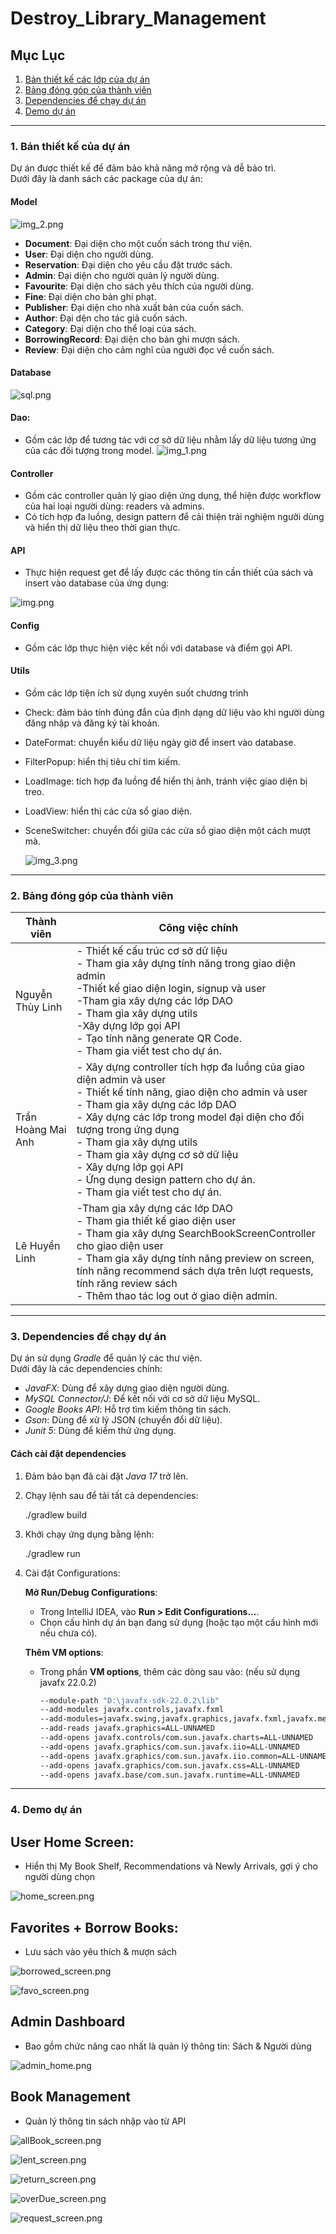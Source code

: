 # Destroy_Library_Management

## Mục Lục
1. [Bản thiết kế các lớp của dự án](#bản-thiết-kế-các-lớp-của-dự-án)
2. [Bảng đóng góp của thành viên](#bảng-đóng-góp-của-thành-viên)
3. [Dependencies để chạy dự án](#dependencies-để-chạy-dự-án)
4. [Demo dự án](#demo-dự-án)

---

### 1. Bản thiết kế của dự án
Dự án được thiết kế để đảm bảo khả năng mở rộng và dễ bảo trì.  
Dưới đây là danh sách các package của dự án:

#### **Model**
![img_2.png](src/main/resources/ui/readme/img_2.png)
- **Document**: Đại diện cho một cuốn sách trong thư viện.
- **User**: Đại diện cho người dùng.
- **Reservation**: Đại diện cho yêu cầu đặt trước sách.
- **Admin**: Đại diện cho người quản lý người dùng.
- **Favourite**: Đại diện cho sách yêu thích của người dùng.
- **Fine**: Đại diện cho bản ghi phạt.
- **Publisher**: Đại diện cho nhà xuất bản của cuốn sách.
- **Author**: Đại dện cho tác giả cuốn sách.
- **Category**: Đại diện cho thể loại của sách.
- **BorrowingRecord**: Đại diện cho bản ghi mượn sách.
- **Review**: Đại diện cho cảm nghĩ của người đọc về cuốn sách.

#### **Database**
 
  ![sql.png](src/main/resources/ui/readme/sql.png)

#### **Dao**:
- Gồm các lớp để tương tác với cơ sở dữ liệu nhằm lấy dữ liệu tương ứng của các đối tượng trong model.
  ![img_1.png](src/main/resources/ui/readme/img_1.png)
#### **Controller**
- Gồm các controller quản lý giao diện ứng dụng, thể hiện được workflow của hai loại người dùng: readers và admins.
- Có tích hợp đa luồng, design pattern để cải thiện trải nghiệm người dùng và hiển thị dữ liệu theo thời gian thực.

#### **API**
- Thực hiện request get để lấy được các thông tin cần thiết của sách và insert vào database của ứng dụng:

![img.png](src/main/resources/ui/readme/img.png)

#### **Config**
- Gồm các lớp thực hiện việc kết nối với database và điểm gọi API.
#### **Utils**
- Gồm các lớp tiện ích sử dụng xuyên suốt chương trình
+ Check: đảm bảo tính đúng đắn của định dạng dữ liệu vào khi người dùng đăng nhập và đăng ký tài khoản.
+ DateFormat: chuyển kiểu dữ liệu ngày giờ để insert vào database.
+ FilterPopup: hiển thị tiêu chí tìm kiếm.
+ LoadImage: tích hợp đa luồng để hiển thị ảnh, tránh việc giao diện bị treo.
+ LoadView: hiển thị các cửa sổ giao diện.
+ SceneSwitcher: chuyển đổi giữa các cửa sổ giao diện một cách mượt mà.

  ![img_3.png](src/main/resources/ui/readme/img_3.png)
---
### 2. Bảng đóng góp của thành viên
| Thành viên         | Công việc chính                                                                                                                                                                                                                                                                                                                                                             |
|--------------------|-----------------------------------------------------------------------------------------------------------------------------------------------------------------------------------------------------------------------------------------------------------------------------------------------------------------------------------------------------------------------------|
| Nguyễn Thùy Linh   | - Thiết kế cấu trúc cơ sở dữ liệu<br/>- Tham gia xây dựng tính năng trong giao diện admin<br/>-Thiết kế giao diện login, signup và user<br/>-Tham gia xây dựng các lớp DAO <br/>- Tham gia xây dựng utils<br/>-Xây dựng lớp gọi API<br/>- Tạo tính năng generate QR Code.<br/>- Tham gia viết test cho dự án.                                                               |
| Trần Hoàng Mai Anh | - Xây dựng controller tích hợp đa luồng của giao diện admin và user<br/>- Thiết kế tính năng, giao diện cho admin và user<br/>- Tham gia xây dựng các lớp DAO<br/>- Xây dựng các lớp trong model đại diện cho đối tượng trong ứng dụng <br/>- Tham gia xây dựng utils<br/>- Tham gia xây dựng cơ sở dữ liệu<br/>- Xây dựng lớp gọi API<br/>- Ứng dụng design pattern cho dự án.<br/>- Tham gia viết test cho dự án.
| Lê Huyền Linh      | -Tham gia xây dựng các lớp DAO<br/>- Tham gia thiết kế giao diện user<br/>- Tham gia xây dựng SearchBookScreenController cho giao diện user<br/>- Tham gia xây dựng tính năng preview on screen, tính năng recommend sách dựa trên lượt requests, tính răng review sách<br/>- Thêm thao tác log out ở giao diện admin.                                                      |

---
### 3. Dependencies để chạy dự án
Dự án sử dụng *Gradle* để quản lý các thư viện.  
Dưới đây là các dependencies chính:

- *JavaFX*: Dùng để xây dựng giao diện người dùng.
- *MySQL Connector/J*: Để kết nối với cơ sở dữ liệu MySQL.
- *Google Books API*: Hỗ trợ tìm kiếm thông tin sách.
- *Gson*: Dùng để xử lý JSON (chuyển đổi dữ liệu).
- *Junit 5*: Dùng để kiểm thử ứng dụng.

#### Cách cài đặt dependencies
1. Đảm bảo bạn đã cài đặt *Java 17* trở lên.
2. Chạy lệnh sau để tải tất cả dependencies:

   ./gradlew build

3. Khởi chạy ứng dụng bằng lệnh:

   ./gradlew run

4. Cài đặt Configurations:

   **Mở Run/Debug Configurations**:
    - Trong IntelliJ IDEA, vào **Run > Edit Configurations...**.
    - Chọn cấu hình dự án bạn đang sử dụng (hoặc tạo một cấu hình mới nếu chưa có).

   **Thêm VM options**:
    - Trong phần **VM options**, thêm các dòng sau vào: (nếu sử dụng javafx 22.0.2)

      ```bash
      --module-path "D:\javafx-sdk-22.0.2\lib" 
      --add-modules javafx.controls,javafx.fxml 
      --add-modules=javafx.swing,javafx.graphics,javafx.fxml,javafx.media,javafx.web 
      --add-reads javafx.graphics=ALL-UNNAMED 
      --add-opens javafx.controls/com.sun.javafx.charts=ALL-UNNAMED 
      --add-opens javafx.graphics/com.sun.javafx.iio=ALL-UNNAMED 
      --add-opens javafx.graphics/com.sun.javafx.iio.common=ALL-UNNAMED 
      --add-opens javafx.graphics/com.sun.javafx.css=ALL-UNNAMED 
      --add-opens javafx.base/com.sun.javafx.runtime=ALL-UNNAMED
      ```

---

### 4. Demo dự án

## User Home Screen:
- Hiển thị My Book Shelf, Recommendations và Newly Arrivals, gợi ý cho người dùng chọn

![home_screen.png](src/main/resources/ui/readme/home_screen.png)

## Favorites + Borrow Books:
- Lưu sách vào yêu thích & mượn sách

![borrowed_screen.png](src/main/resources/ui/readme/borrowed_screen.png)

![favo_screen.png](src/main/resources/ui/readme/favo_screen.png)


## Admin Dashboard
- Bao gồm chức năng cao nhất là quản lý thông tin: Sách & Người dùng

![admin_home.png](src/main/resources/ui/readme/admin_home.png)

## Book Management
- Quản lý thông tin sách nhập vào từ API

![allBook_screen.png](src/main/resources/ui/readme/allBook_screen.png)

![lent_screen.png](src/main/resources/ui/readme/lent_screen.png)

![return_screen.png](src/main/resources/ui/readme/return_screen.png)

![overDue_screen.png](src/main/resources/ui/readme/overDue_screen.png)

![request_screen.png](src/main/resources/ui/readme/request_screen.png)

   


